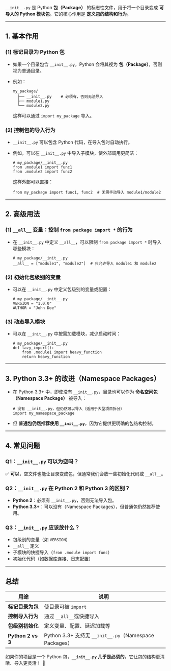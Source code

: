 `__init__.py` 是 Python **包（Package）** 的标志性文件，用于将一个目录变成 **可导入的 Python 模块包**。它的核心作用是 **定义包的结构和行为**。

---

## **1. 基本作用**

### **(1) 标记目录为 Python 包**

* 如果一个目录包含 `__init__.py`，Python 会将其视为 **包（Package）**，否则视为普通目录。
* 例如：

  ```
  my_package/
    ├── __init__.py    # 必须有，否则无法导入
    ├── module1.py
    └── module2.py
  ```

  这样可以通过 `import my_package` 导入。

### **(2) 控制包的导入行为**

* `__init__.py` 可以包含 Python 代码，在导入包时自动执行。
* 例如，可以在 `__init__.py` 中导入子模块，使外部调用更简洁：

  ```
  # my_package/__init__.py
  from .module1 import func1
  from .module2 import func2
  ```

  这样外部可以直接：

  ```
  from my_package import func1, func2  # 无需手动导入 module1/module2
  ```

---

## **2. 高级用法**

### **(1) `__all__` 变量：控制 `from package import *` 的行为**

* 在 `__init__.py` 中定义 `__all__`，可以限制 `from package import *` 时导入哪些模块：
  ```
  # my_package/__init__.py
  __all__ = ["module1", "module2"]  # 只允许导入 module1 和 module2
  ```

### **(2) 初始化包级别的变量**

* 可以在 `__init__.py` 中定义包级别的变量或配置：
  ```
  # my_package/__init__.py
  VERSION = "1.0.0"
  AUTHOR = "John Doe"
  ```

### **(3) 动态导入模块**

* 可以在 `__init__.py` 中按需加载模块，减少启动时间：
  ```
  # my_package/__init__.py
  def lazy_import():
      from .module1 import heavy_function
      return heavy_function
  ```

---

## **3. Python 3.3+ 的改进（Namespace Packages）**

* 在 Python 3.3+ 中，即使没有 `__init__.py`，目录也可以作为 **命名空间包（Namespace Package）** 被导入：
  ```
  # 没有 __init__.py，但仍然可以导入（适用于大型项目拆分）
  import my_namespace_package
  ```
* 但 **普通包仍然推荐使用 `__init__.py`**，因为它提供更明确的包结构控制。

---

## **4. 常见问题**

### **Q1：`__init__.py` 可以为空吗？**

✅ **可以**，空文件也能让目录变成包，但通常我们会放一些初始化代码或 `__all__`。

### **Q2：`__init__.py` 在 Python 2 和 Python 3 的区别？**

* **Python 2**：必须有 `__init__.py`，否则无法导入包。
* **Python 3.3+**：可以没有（Namespace Packages），但普通包仍然推荐使用。

### **Q3：`__init__.py` 应该放什么？**

* 包级别的变量（如 `VERSION`）
* `__all__` 定义
* 子模块的快捷导入（`from .module import func`）
* 初始化代码（如数据库连接、日志配置）

---

## **总结**

| 用途                    | 说明                                                     |
| ----------------------- | -------------------------------------------------------- |
| **标记目录为包**  | 使目录可被 `import`                                    |
| **控制导入行为**  | 通过 `__all__`或快捷导入                               |
| **包级别初始化**  | 定义变量、配置、延迟加载等                               |
| **Python 2 vs 3** | Python 3.3+ 支持无 `__init__.py`（Namespace Packages） |

如果你的项目是一个 Python 包，**`__init__.py` 几乎是必须的**，它让包的结构更清晰、导入更灵活！ 🚀
